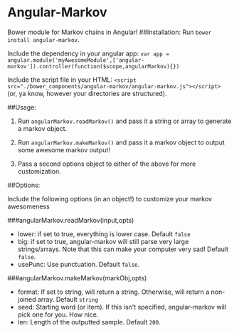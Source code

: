 # Angular-Markov
Bower module for Markov chains in Angular!
##Installation:
Run ```bower install angular-markov```.

Include the dependency in your angular app:
```var app = angular.module('myAwesomeModule',['angular-markov']).controller(function($scope,angularMarkov){})```

Include the script file in your HTML: 
```<script src="./bower_components/angular-markov/angular-markov.js"></script>``` 
(or, ya know, however your directories are structured).

##Usage: 

 1. Run ```angularMarkov.readMarkov()``` and pass it a string or array to generate a markov object.

 2. Run ```angularMarkov.makeMarkov()``` and pass it a markov object to output some awesome markov output!

 3. Pass a second options object to either of the above for more customization.

##Options:

Include the following options (in an object!) to customize your markov awesomeness

###angularMarkov.readMarkov(input,opts)

 - lower: if set to true, everything is lower case. Default ```false```
 - big: if set to true, angular-markov will still parse very large strings/arrays. Note that this can make your computer very sad! Default ```false```.
 - usePunc: Use punctuation. Default ```false```.

###angularMarkov.makeMarkov(markObj,opts)
	
 - format: If set to string, will return a string. Otherwise, will return a non-joined array. Default ```string```
 - seed: Starting word (or item). If this isn't specified, angular-markov will pick one for you. How nice.
 - len: Length of the outputted sample. Default ```200```.
